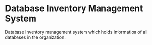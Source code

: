 # Database Inventory Management System
Database Inventory management system which holds information of all databases in the organization. 
